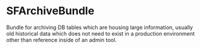 SFArchiveBundle
===============

Bundle for archiving DB tables which are housing large information, usually old historical data which does not need to exist in a production environment other than reference inside of an admin tool.
